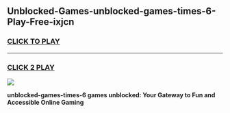 
## Unblocked-Games-unblocked-games-times-6-Play-Free-ixjcn
<h3>
<a href="https://premium76.site?title=unblocked-games-times-6&ref=18A1">CLICK TO PLAY</a></h3>
<hr>

<h3>
<a href="https://premium76.site?title=unblocked-games-times-6&ref=18A1">CLICK 2 PLAY</a>
  
</h3>

<a href="https://premium76.site?title=unblocked-games-times-6&ref=18A1"><img src="https://clearcache.store/games.png"></a>


**unblocked-games-times-6 games unblocked: Your Gateway to Fun and Accessible Online Gaming**

